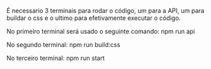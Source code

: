 
É necessario 3 terminais para rodar o código, um para a API, um para buildar o css e o ultimo para efetivamente executar o código.

No primeiro terminal será usado o seguinte comando:
npm run api

No segundo terminal:
npm run build:css

No terceiro terminal:
npm run start